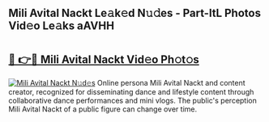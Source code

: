 ## Mili Avital Nackt Le𝚊k𝚎d N𝚞𝚍es - Part-ltL Photos Vid𝚎o Le𝚊ks aAVHH

# <h2><a href="http://fb7piqd.evod.top/?m=Mili+Avital+Nackt">🔗 👉🔴 Mili Avital Nackt Vid𝚎o Ph𝚘t𝚘s</a></h2>

[![Mili Avital Nackt N𝚞d𝚎s](https://i.imgur.com/8V9OHl7.gif)](http://fb7piqd.evod.top/?m=Mili+Avital+Nackt)
Online persona Mili Avital Nackt and content creator, recognized for disseminating dance and lifestyle content through collaborative dance performances and mini vlogs. The public's perception Mili Avital Nackt of a public figure can change over time. 
